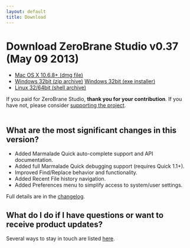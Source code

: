 ```yaml
---
layout: default
title: Download
---
```


# Download ZeroBrane Studio v0.37 (May 09 2013)

<ul class="download" id="download-options">
  <li><a class="mac" href="https://download.zerobrane.com/ZeroBraneStudioEduPack-0.37-macos.dmg" onclick="var that=this;_gaq.push(['_trackEvent','Download-macos','ZeroBraneStudioEduPack-0.37-macos.dmg',this.href]);setTimeout(function(){location.href=that.href;},200);return false;">
    Mac OS X 10.6.8+ (dmg file)</a></li>
  <li><a class="winzip" href="https://download.zerobrane.com/ZeroBraneStudioEduPack-0.37-win32.zip" onclick="var that=this;_gaq.push(['_trackEvent','Download-win32','ZeroBraneStudioEduPack-0.37-win32.zip',this.href]);setTimeout(function(){location.href=that.href;},200);return false;">
    Windows 32bit (zip archive)</a>
      <a class="winexe" href="https://download.zerobrane.com/ZeroBraneStudioEduPack-0.37-win32.exe" onclick="var that=this;_gaq.push(['_trackEvent','Download-win32','ZeroBraneStudioEduPack-0.37-win32.exe',this.href]);setTimeout(function(){location.href=that.href;},200);return false;">
    Windows 32bit (exe installer)</a></li>
  <li><a class="linux" href="https://download.zerobrane.com/ZeroBraneStudioEduPack-0.37-linux.sh" onclick="var that=this;_gaq.push(['_trackEvent','Download-linux','ZeroBraneStudioEduPack-0.37-linux.sh',this.href]);setTimeout(function(){location.href=that.href;},200);return false;">
    Linux 32/64bit (shell archive)</a></li>
</ul>

<div class="thank-you">If you paid for ZeroBrane Studio, <strong>thank you for your contribution</strong>. If you have not, please consider <a href="support.html">supporting the project</a>.</div>

<div class="separator" >&nbsp;</div>

## What are the most significant changes in this version?
- Added Marmalade Quick auto-complete support and API documentation.
- Added full Marmalade Quick debugging support (requires Quick 1.1+).
- Improved Find/Replace behavior and functionality.
- Added Recent File history navigation.
- Added Preferences menu to simplify access to system/user settings.

Full details are in the [changelog](https://github.com/pkulchenko/ZeroBraneStudio/blob/master/CHANGELOG.md).

## What do I do if I have questions or want to receive product updates?

Several ways to stay in touch are listed [here](community.html).
